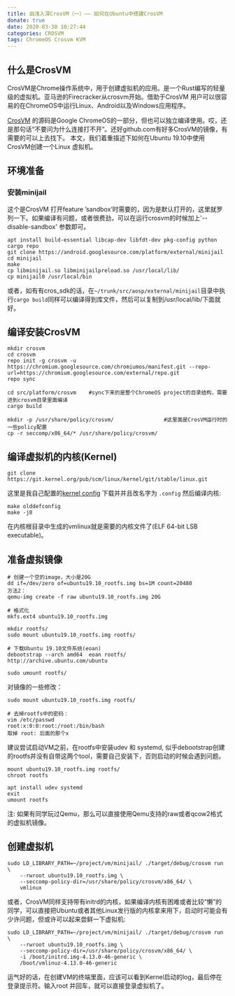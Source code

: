 ```yaml
---
title: 由浅入深CrosVM（一）—— 如何在Ubuntu中搭建CrosVM
donate: true
date: 2020-03-30 10:27:44
categories: CROSVM
tags: ChromeOS Crosvm KVM
---
```


## 什么是CrosVM
CrosVM是Chrome操作系统中，用于创建虚拟机的应用。是一个Rust编写的轻量级的虚拟机。亚马逊的Firecracker从crosvm开始。借助于CrosVM 用户可以很容易的在ChromeOS中运行Linux、Android以及Windows应用程序。

[CrosVM](https://chromium.googlesource.com/chromiumos/platform/crosvm) 的源码是Google ChromeOS的一部分，但也可以独立编译使用。哎，还是那句话“不要问为什么连接打不开”。还好github.com有好多CrosVM的镜像，有需要的可以上去找下。
本文，我们着重描述下如何在Ubuntu 19.10中使用CrosVM创建一个Linux 虚拟机。

## 环境准备
### 安装minijail
这个是CrosVM 打开feature ’sandbox‘时需要的，因为是默认打开的，这里就罗列一下。如果编译有问题，或者很费劲，可以在运行crosvm的时候加上'--disable-sandbox' 参数即可。
```
apt install build-essential libcap-dev libfdt-dev pkg-config python cargo repo
git clone https://android.googlesource.com/platform/external/minijail
cd minijail
make
cp libminijail.so libminijailpreload.so /usr/local/lib/
cp minijail0 /usr/local/bin
```
或者，如有有cros_sdk的话，在`~/trunk/src/aosp/external/minijail`目录中执行`cargo build`同样可以编译得到库文件，然后可以复制到/usr/local/lib/下面就好。

## 编译安装CrosVM
```
mkdir crosvm
cd crosvm
repo init -g crosvm -u https://chromium.googlesource.com/chromiumos/manifest.git --repo-url=https://chromium.googlesource.com/external/repo.git
repo sync

cd src/platform/crosvm    #sync下来的是整个ChromeOS project的目录结构，需要进到crosvm目录里面编译
cargo build

mkdir -p /usr/share/policy/crosvm/                #这里面是CrosVM运行时的一些policy配置
cp -r seccomp/x86_64/* /usr/share/policy/crosvm/
```

## 编译虚拟机的内核(Kernel)
```
git clone https://git.kernel.org/pub/scm/linux/kernel/git/stable/linux.git
```
这里是我自己配置的[kernel config](config-builtin-guest-host)
下载并并且改名字为 `.config`
然后编译内核:
```
make olddefconfig
make -j8
```
在内核根目录中生成的vmlinux就是需要的内核文件了(ELF 64-bit LSB executable)。

## 准备虚拟镜像
```
# 创建一个空的image，大小是20G
dd if=/dev/zero of=ubuntu19.10_rootfs.img bs=1M count=20480
方法2：
qemu-img create -f raw ubuntu19.10_rootfs.img 20G

# 格式化
mkfs.ext4 ubuntu19.10_rootfs.img

mkdir rootfs/
sudo mount ubuntu19.10_rootfs.img rootfs/

# 下载Ubuntu 19.10文件系统(eoan)
debootstrap --arch amd64  eoan rootfs/ http://archive.ubuntu.com/ubuntu

sudo umount rootfs/
```
对镜像的一些修改：
```
sudo mount ubuntu19.10_rootfs.img rootfs/

# 去掉rootfs中的密码：
vim /etc/passwd
root:x:0:0:root:/root:/bin/bash
取掉 root: 后面的那个x

```
建议尝试启动VM之前，在rootfs中安装udev 和 systemd, 似乎debootstrap创建的rootfs并没有自带这两个tool，需要自己安装下，否则启动的时候会遇到问题。
```
mount ubuntu19.10_rootfs.img rootfs/
chroot rootfs

apt install udev systemd
exit
umount rootfs
```
注: 如果有同学玩过Qemu，那么可以直接使用Qemu支持的raw或者qcow2格式的虚拟机镜像。

## 创建虚拟机
```
sudo LD_LIBRARY_PATH=~/project/vm/minijail/ ./target/debug/crosvm run \
	--rwroot ubuntu19.10_rootfs.img \
	--seccomp-policy-dir=/usr/share/policy/crosvm/x86_64/ \
	vmlinux
```

或者，CrosVM同样支持带有initrd的内核，如果编译内核有困难或者比较“懒”的同学，可以直接把Ubuntu或者其他Linux发行版的内核拿来用下，启动时可能会有少许问题，但或许可以起来尝鲜一下虚拟机:
```
sudo LD_LIBRARY_PATH=~/project/vm/minijail/ ./target/debug/crosvm run \
	--rwroot ubuntu19.10_rootfs.img \
	--seccomp-policy-dir=/usr/share/policy/crosvm/x86_64/ \
	-i /boot/initrd.img-4.13.0-46-generic \
	/boot/vmlinuz-4.13.0-46-generic
```

运气好的话，在创建VM的终端里面，应该可以看到Kernel启动的log，最后停在登录提示符。输入root 并回车，就可以直接登录虚拟机了。
